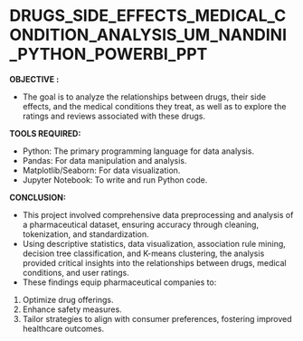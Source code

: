# DRUGS_SIDE_EFFECTS_MEDICAL_CONDITION_ANALYSIS_UM_NANDINI_PYTHON_POWERBI_PPT

**OBJECTIVE :**
- The goal is to analyze the relationships between drugs, their side effects, and the
medical conditions they treat, as well as to explore the ratings and reviews
associated with these drugs.


**TOOLS REQUIRED:**
- Python: The primary programming language for data analysis.
- Pandas: For data manipulation and analysis.
- Matplotlib/Seaborn: For data visualization.
- Jupyter Notebook: To write and run Python code.

**CONCLUSION:**
- This project involved comprehensive data preprocessing and analysis of a pharmaceutical dataset, ensuring accuracy through cleaning, tokenization, and standardization.
- Using descriptive statistics, data visualization, association rule mining, decision tree classification, and K-means clustering, the analysis provided critical insights into the relationships between drugs, medical conditions, and user ratings.
- These findings equip pharmaceutical companies to:
 1. Optimize drug offerings.
 2. Enhance safety measures.
 3. Tailor strategies to align with consumer preferences, fostering improved healthcare outcomes.

